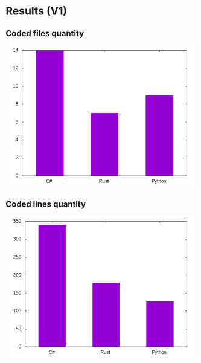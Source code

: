# Results (V1)

## Coded files quantity
![alt text](images/files_quantity.png "Title")

## Coded lines quantity
![alt text](images/lines_quantity.png "Title")